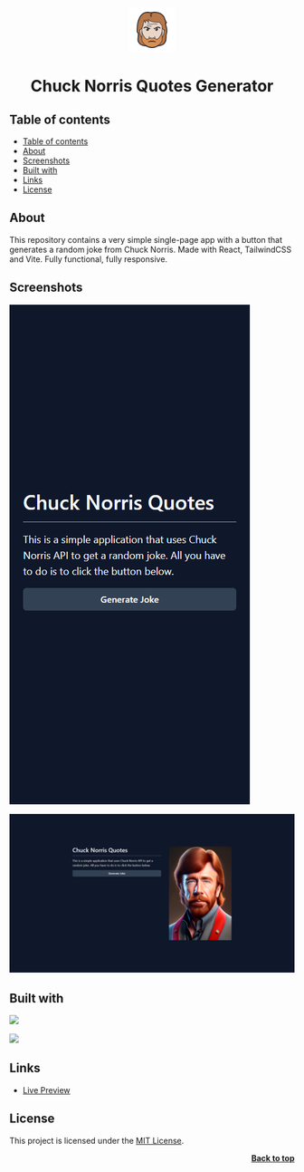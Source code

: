 <a name="readme-top"></a>

<div align="center">
    <a href="https://github.com/seesmof/">
        <img src="./public/logo.png" alt="Logo" height="80">
    </a>

<h1 align="center">Chuck Norris Quotes Generator</h1>
</div>

## Table of contents

- [Table of contents](#table-of-contents)
- [About](#about)
- [Screenshots](#screenshots)
- [Built with](#built-with)
- [Links](#links)
- [License](#license)

## About

This repository contains a very simple single-page app with a button that generates a random joke from Chuck Norris. Made with React, TailwindCSS and Vite. Fully functional, fully responsive.

## Screenshots

![](./public/mobile.png)

![](./public/desktop.png)

## Built with

![](https://img.shields.io/badge/React-20232A?style=for-the-badge&logo=react&logoColor=61DAFB)

![](https://img.shields.io/badge/Tailwind_CSS-38B2AC?style=for-the-badge&logo=tailwind-css&logoColor=white)

## Links

- [Live Preview](https://seesmof.github.io/hello-world-with-react/)

## License

This project is licensed under the [MIT License](./LICENSE).

<p align="right"><a href="#readme-top"><strong>Back to top</strong></a></p>
